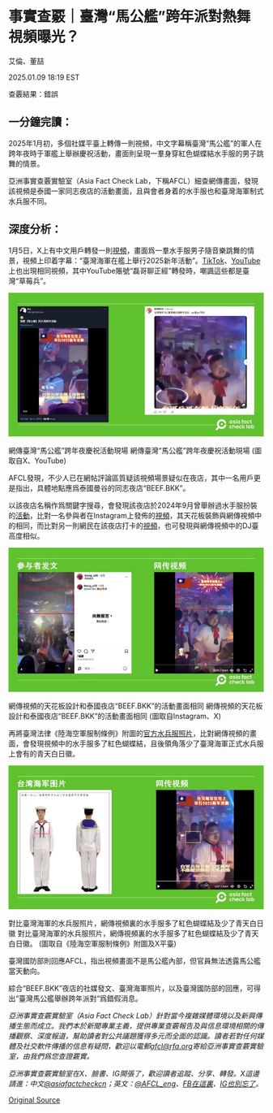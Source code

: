 # 事實查覈｜臺灣“馬公艦”跨年派對熱舞視頻曝光？

艾倫、董喆

2025.01.09 18:19 EST

查覈結果：錯誤

## 一分鐘完讀：

2025年1月初，多個社媒平臺上轉傳一則視頻，中文字幕稱臺灣“馬公艦”的軍人在跨年夜時于軍艦上舉辦慶祝活動，畫面則呈現一羣身穿紅色蝴蝶結水手服的男子跳舞的情景。

亞洲事實查覈實驗室（Asia Fact Check Lab，下稱AFCL）細查網傳畫面，發現該視頻是泰國一家同志夜店的活動畫面，且與會者身着的水手服也和臺灣海軍制式水兵服不同。

## 深度分析：

1月5日，X上有中文用戶轉發一則[視頻](https://x.com/kinglinzhuhui/status/1875773109003022550)，畫面爲一羣水手服男子隨音樂跳舞的情景，視頻上印着字幕：“臺灣海軍在艦上舉行2025新年活動”。[TikTok](https://www.tiktok.com/@sb.taiwan/video/7455210310182472967)、[YouTube](https://www.youtube.com/post/Ugkx9nBy7Jq11xAOj9VzyESKvJ6oMUfswl-G)上也出現相同視頻，其中YouTube賬號“磊哥聊正經”轉發時，嘲諷這些都是臺灣“草莓兵”。

![網傳臺灣“馬公艦”跨年夜慶祝活動現場](images/RZ5HZSZMZFHAHA57S4XO5FHSIM.jpg)

網傳臺灣“馬公艦”跨年夜慶祝活動現場 網傳臺灣“馬公艦”跨年夜慶祝活動現場 (圖取自X、YouTube)

AFCL發現，不少人已在網帖評論區質疑該視頻場景疑似在夜店，其中一名用戶更是指出，具體地點應爲泰國曼谷的同志夜店“BEEF.BKK”。

以該夜店名稱作爲關鍵字搜尋，會發現該夜店於2024年9月曾舉辦過水手服扮裝的[活動](https://www.instagram.com/p/C_pjPxmPKb2/)，比對一名參與者在Instagram上發佈的[視頻](https://www.instagram.com/p/DAiG8Mkvldr/)，其天花板裝飾與網傳視頻中的相同，而比對另一則網民在該夜店打卡的[視頻](https://www.instagram.com/beast.cake/p/C_ew8FMTVGY/?img_index=7)，也可發現與網傳視頻中的DJ臺高度相似。

![網傳視頻的天花板設計和泰國夜店“BEEF.BKK”的活動畫面相同](images/SN57WNTIWRFEXOIML2MOIBAJRA.jpg)

網傳視頻的天花板設計和泰國夜店“BEEF.BKK”的活動畫面相同 網傳視頻的天花板設計和泰國夜店“BEEF.BKK”的活動畫面相同 (圖取自Instagram、X)

再將臺灣法律《陸海空軍服制條例》附圖的[官方水兵服照片](https://navy.mnd.gov.tw/AboutUs/About_Info.aspx?ID=30023&CID=30287)，比對網傳視頻的畫面，會發現視頻中的水手服多了紅色蝴蝶結，且後領角落少了臺灣海軍正式水兵服上會有的青天白日徽。

![對比臺灣海軍的水兵服照片，網傳視頻裏的水手服多了紅色蝴蝶結及少了青天白日徽。](images/ESERQ73W5RBKVHHCRM3VESKOB4.jpg)

對比臺灣海軍的水兵服照片，網傳視頻裏的水手服多了紅色蝴蝶結及少了青天白日徽 對比臺灣海軍的水兵服照片，網傳視頻裏的水手服多了紅色蝴蝶結及少了青天白日徽。 (圖取自《陸海空軍服制條例》附圖及X平臺)

臺灣國防部則回應AFCL，指出視頻畫面不是馬公艦內部，但官員無法透露馬公艦當天動向。

綜合“BEEF.BKK”夜店的社媒發文、臺灣海軍照片，以及臺灣國防部的回應，可得出“臺灣馬公艦舉辦跨年派對“爲錯假消息。

*亞洲事實查覈實驗室（Asia Fact Check Lab）針對當今複雜媒體環境以及新興傳播生態而成立。我們本於新聞專業主義，提供專業查覈報告及與信息環境相關的傳播觀察、深度報道，幫助讀者對公共議題獲得多元而全面的認識。讀者若對任何媒體及社交軟件傳播的信息有疑問，歡迎以電郵*[*afcl@rfa.org*](mailto:afcl@rfa.org)*寄給亞洲事實查覈實驗室，由我們爲您查證覈實。*

*亞洲事實查覈實驗室在X、臉書、IG開張了，歡迎讀者追蹤、分享、轉發。X這邊請進：中文*[*@asiafactcheckcn*](https://twitter.com/asiafactcheckcn)*；英文：*[*@AFCL\_eng*](https://twitter.com/AFCL_eng)*、*[*FB在這裏*](https://www.facebook.com/asiafactchecklabcn)*、*[*IG也別忘了*](https://www.instagram.com/asiafactchecklab/)*。*



[Original Source](https://www.rfa.org/mandarin/shishi-hecha/2025/01/09/fact-check-taiwan-naval-ship-party/)